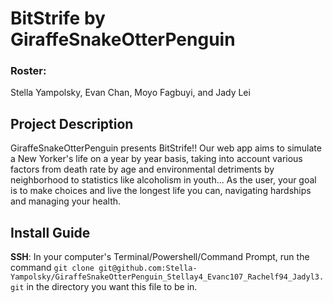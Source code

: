 # BitStrife by GiraffeSnakeOtterPenguin
### Roster:
Stella Yampolsky, Evan Chan, Moyo Fagbuyi, and Jady Lei

## Project Description
GiraffeSnakeOtterPenguin presents BitStrife!! Our web app aims to simulate a New Yorker's life on a year by year basis, taking into account various factors from death rate by age and environmental detriments by neighborhood to statistics like alcoholism in youth... As the user, your goal is to make choices and live the longest life you can, navigating hardships and managing your health.

## Install Guide
**SSH**: In your computer's Terminal/Powershell/Command Prompt, run the command `git clone git@github.com:Stella-Yampolsky/GiraffeSnakeOtterPenguin_Stellay4_Evanc107_Rachelf94_Jadyl3.git` in the directory you want this file to be in.

